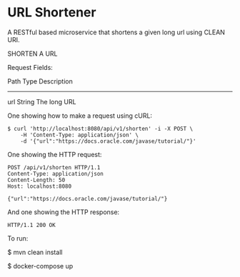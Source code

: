 URL Shortener
=============

A RESTful based microservice that shortens a given long url using CLEAN
URI.

SHORTEN A URL

Request Fields:

  Path    Type       Description
  ------- ---------- --------------
  url   String   The long URL

One showing how to make a request using cURL:

``` {.highlight}
$ curl 'http://localhost:8080/api/v1/shorten' -i -X POST \
    -H 'Content-Type: application/json' \
    -d '{"url":"https://docs.oracle.com/javase/tutorial/"}'
```

One showing the HTTP request:

``` {.highlight .nowrap}
POST /api/v1/shorten HTTP/1.1
Content-Type: application/json
Content-Length: 50
Host: localhost:8080

{"url":"https://docs.oracle.com/javase/tutorial/"}
```

And one showing the HTTP response:

``` {.highlight .nowrap}
HTTP/1.1 200 OK
```

To run: 

$ mvn clean install

$ docker-compose up
